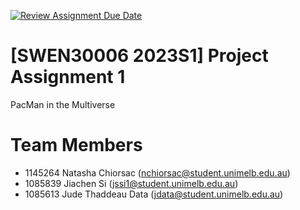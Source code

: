 [![Review Assignment Due Date](https://classroom.github.com/assets/deadline-readme-button-8d59dc4de5201274e310e4c54b9627a8934c3b88527886e3b421487c677d23eb.svg)](https://classroom.github.com/a/l7Jqvftw)
# [SWEN30006 2023S1] Project Assignment 1
PacMan in the Multiverse
# Team Members
- 1145264 Natasha Chiorsac (<nchiorsac@student.unimelb.edu.au>)
- 1085839 Jiachen Si (<jssi1@student.unimelb.edu.au>)
- 1085613 Jude Thaddeau Data (<jdata@student.unimelb.edu.au>)